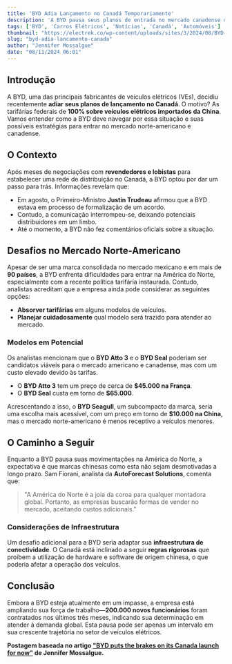 ```yaml
---
title: 'BYD Adia Lançamento no Canadá Temporariamente'
description: 'A BYD pausa seus planos de entrada no mercado canadense devido a tarifas elevadas.'
tags: ['BYD', 'Carros Elétricos', 'Notícias', 'Canadá', 'Automóveis']
thumbnail: "https://electrek.co/wp-content/uploads/sites/3/2024/08/BYD-new-Seal-EV.jpeg?quality=82&strip=all&w=1400"
slug: "byd-adia-lancamento-canada"
author: "Jennifer Mossalgue"
date: "08/11/2024 06:01"
---
```


## Introdução

A BYD, uma das principais fabricantes de veículos elétricos (VEs), decidiu recentemente **adiar seus planos de lançamento no Canadá**. O motivo? As tarifárias federais de **100% sobre veículos elétricos importados da China**. Vamos entender como a BYD deve navegar por essa situação e suas possíveis estratégias para entrar no mercado norte-americano e canadense.

## O Contexto

Após meses de negociações com **revendedores e lobistas** para estabelecer uma rede de distribuição no Canadá, a BYD optou por dar um passo para trás. Informações revelam que:

- Em agosto, o Primeiro-Ministro **Justin Trudeau** afirmou que a BYD estava em processo de formalização de um acordo.
- Contudo, a comunicação interrompeu-se, deixando potenciais distribuidores em um limbo.
- Até o momento, a BYD não fez comentários oficiais sobre a situação.

## Desafios no Mercado Norte-Americano

Apesar de ser uma marca consolidada no mercado mexicano e em mais de **90 países**, a BYD enfrenta dificuldades para entrar na América do Norte, especialmente com a recente política tarifária instaurada. Contudo, analistas acreditam que a empresa ainda pode considerar as seguintes opções:

- **Absorver tarifárias** em alguns modelos de veículos.
- **Planejar cuidadosamente** qual modelo será trazido para atender ao mercado.

### Modelos em Potencial

Os analistas mencionam que o **BYD Atto 3** e o **BYD Seal** poderiam ser candidatos viáveis para o mercado americano e canadense, mas com um custo elevado devido às tarifas.

- O **BYD Atto 3** tem um preço de cerca de **$45.000 na França**.
- O **BYD Seal** custa em torno de **$65.000**.

Acrescentando a isso, o **BYD Seagull**, um subcompacto da marca, seria uma escolha mais acessível, com um preço em torno de **$10.000 na China**, mas o mercado norte-americano é menos receptivo a veículos menores.

## O Caminho a Seguir

Enquanto a BYD pausa suas movimentações na América do Norte, a expectativa é que marcas chinesas como esta não sejam desmotivadas a longo prazo. Sam Fiorani, analista da **AutoForecast Solutions**, comenta que:

> "A América do Norte é a joia da coroa para qualquer montadora global. Portanto, as empresas buscarão formas de vender no mercado, aceitando custos adicionais."

### Considerações de Infraestrutura

Um desafio adicional para a BYD seria adaptar sua **infraestrutura de conectividade**. O Canadá está inclinado a seguir **regras rigorosas** que proíbem a utilização de hardware e software de origem chinesa, o que poderia afetar a operação dos veículos.

## Conclusão

Embora a BYD esteja atualmente em um impasse, a empresa está ampliando sua força de trabalho—**200.000 novos funcionários** foram contratados nos últimos três meses, indicando sua determinação em atender à demanda global. Esta pausa pode ser apenas um intervalo em sua crescente trajetória no setor de veículos elétricos.

**Postagem baseada no artigo ["BYD puts the brakes on its Canada launch for now"](https://electrek.co/2024/11/07/byd-puts-the-brakes-on-its-canada-launch-for-now/) de Jennifer Mossalgue.**